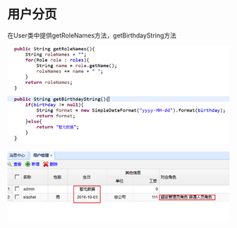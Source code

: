 # 用户分页

在User类中提供getRoleNames方法，getBirthdayString方法

![](../../../.gitbook/assets/image%20%2894%29.png)

![](../../../.gitbook/assets/image%20%2833%29.png)

